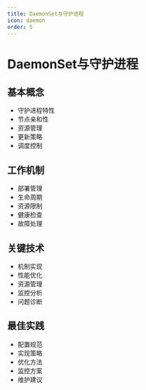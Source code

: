 ```yaml
---
title: DaemonSet与守护进程
icon: daemon
order: 5
---
```


# DaemonSet与守护进程

## 基本概念
- 守护进程特性
- 节点亲和性
- 资源管理
- 更新策略
- 调度控制

## 工作机制
- 部署管理
- 生命周期
- 资源限制
- 健康检查
- 故障处理

## 关键技术
- 机制实现
- 性能优化
- 资源管理
- 监控分析
- 问题诊断

## 最佳实践
- 配置规范
- 实现策略
- 优化方法
- 监控方案
- 维护建议
